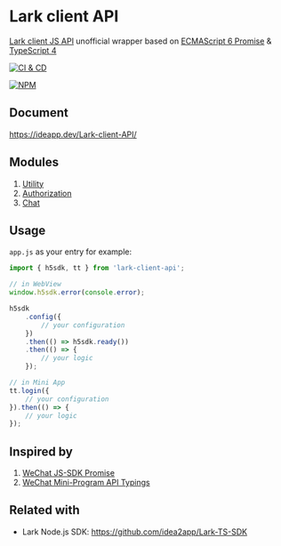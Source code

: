 # Lark client API

[Lark client JS API][1] unofficial wrapper based on [ECMAScript 6 Promise][2] & [TypeScript 4][3]

[![CI & CD](https://github.com/idea2app/Lark-client-API/actions/workflows/main.yml/badge.svg)][4]

[![NPM](https://nodei.co/npm/lark-client-api.png?downloads=true&downloadRank=true&stars=true)][5]

## Document

https://ideapp.dev/Lark-client-API/

## Modules

1. [Utility](source/global/Utility.ts)
2. [Authorization](source/global/Authorization.ts)
3. [Chat](source/global/Chat.ts)

## Usage

`app.js` as your entry for example:

```javascript
import { h5sdk, tt } from 'lark-client-api';

// in WebView
window.h5sdk.error(console.error);

h5sdk
    .config({
        // your configuration
    })
    .then(() => h5sdk.ready())
    .then(() => {
        // your logic
    });

// in Mini App
tt.login({
    // your configuration
}).then(() => {
    // your logic
});
```

## Inspired by

1. [WeChat JS-SDK Promise](https://github.com/xialeistudio/wechat-jssdk-promise)
2. [WeChat Mini-Program API Typings](https://github.com/wechat-miniprogram/api-typings)

## Related with

-   Lark Node.js SDK: https://github.com/idea2app/Lark-TS-SDK

[1]: https://open.feishu.cn/document/uYjL24iN/uADOy4CM4IjLwgjM
[2]: https://developer.mozilla.org/en-US/docs/Web/JavaScript/Reference/Global_Objects/Promise
[3]: https://www.typescriptlang.org/
[4]: https://github.com/idea2app/Lark-client-API/actions/workflows/main.yml
[5]: https://nodei.co/npm/lark-client-api/
